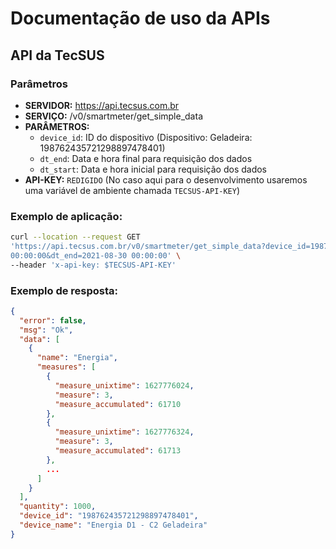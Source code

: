 # Documentação de uso da APIs

## API da TecSUS

### Parâmetros
- **SERVIDOR:** https://api.tecsus.com.br
- **SERVIÇO:** /v0/smartmeter/get_simple_data
- **PARÂMETROS:**
    - `device_id`: ID do dispositivo (Dispositivo: Geladeira: 198762435721298897478401)
    - `dt_end`: Data e hora final para requisição dos dados
    - `dt_start`: Data e hora inicial para requisição dos dados
- **API-KEY:** `REDIGIDO` (No caso aqui para o desenvolvimento usaremos uma variável de ambiente chamada `TECSUS-API-KEY`)

### Exemplo de aplicação:
```bash
curl --location --request GET
'https://api.tecsus.com.br/v0/smartmeter/get_simple_data?device_id=198762435721298897478401&dt_start=2021-08-01
00:00:00&dt_end=2021-08-30 00:00:00' \
--header 'x-api-key: $TECSUS-API-KEY'
```

### Exemplo de resposta:
```json
{
  "error": false,
  "msg": "Ok",
  "data": [
    {
      "name": "Energia",
      "measures": [
        {
          "measure_unixtime": 1627776024,
          "measure": 3,
          "measure_accumulated": 61710
        },
        {
          "measure_unixtime": 1627776324,
          "measure": 3,
          "measure_accumulated": 61713
        },
        ...
      ]
    }
  ],
  "quantity": 1000,
  "device_id": "198762435721298897478401",
  "device_name": "Energia D1 - C2 Geladeira"
}

```